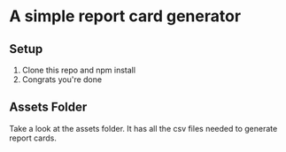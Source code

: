 # A simple report card generator

## Setup

1. Clone this repo and npm install
2. Congrats you're done

## Assets Folder

Take a look at the assets folder. It has all the csv files needed to generate report cards.
